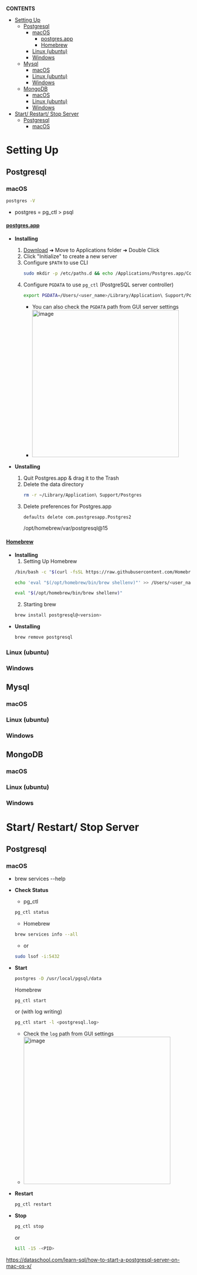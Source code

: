 **CONTENTS**
- [Setting Up](#setting-up)
  - [Postgresql](#postgresql)
    - [macOS](#macos)
      - [postgres.app](#postgresapp)
      - [Homebrew](#homebrew)
    - [Linux (ubuntu)](#linux-ubuntu)
    - [Windows](#windows)
  - [Mysql](#mysql)
    - [macOS](#macos-1)
    - [Linux (ubuntu)](#linux-ubuntu-1)
    - [Windows](#windows-1)
  - [MongoDB](#mongodb)
    - [macOS](#macos-2)
    - [Linux (ubuntu)](#linux-ubuntu-2)
    - [Windows](#windows-2)
- [Start/ Restart/ Stop Server](#start-restart-stop-server)
  - [Postgresql](#postgresql-1)
    - [macOS](#macos-3)


# Setting Up
## Postgresql
### macOS
  ```bash
  postgres -V
  ```
  - postgres = pg_ctl > psql
#### [postgres.app](https://postgresapp.com/)
   - **Installing**
     1. [Download](https://postgresapp.com/downloads.html) ➜ Move to Applications folder ➜ Double Click
     2. Click "Initialize" to create a new server
     3. Configure ```$PATH``` to use CLI
         ```bash
         sudo mkdir -p /etc/paths.d && echo /Applications/Postgres.app/Contents/Versions/latest/bin | sudo tee /etc/paths.d/postgresapp
         ```
     4. Configure ```PGDATA``` to use ```pg_ctl``` (PostgreSQL server controller)
         ```bash
         export PGDATA=/Users/<user_name>/Library/Application\ Support/Postgres/<var-15>
         ```
         - You can also check the ```PGDATA``` path from GUI server settings
         - <img width="400" alt="image" src="https://user-images.githubusercontent.com/73396926/200126667-b76b7017-b81e-4057-9716-207ba5ec5433.png">

   - **Unstalling**
     1. Quit Postgres.app & drag it to the Trash
     2. Delete the data directory
         ```bash
         rm -r ~/Library/Application\ Support/Postgres
         ```
     3. Delete preferences for Postgres.app 
         ```bash
         defaults delete com.postgresapp.Postgres2
         ```
         /opt/homebrew/var/postgresql@15
#### [Homebrew](https://brew.sh/)
   - **Installing**
     1. Setting Up Homebrew
       ```bash 
       /bin/bash -c "$(curl -fsSL https://raw.githubusercontent.com/Homebrew/install/HEAD/install.sh)"
       ```
       ```bash 
       echo 'eval "$(/opt/homebrew/bin/brew shellenv)"' >> /Users/<user_name>/.zprofile
       ```
       ```bash 
       eval "$(/opt/homebrew/bin/brew shellenv)"
       ```
     2. Starting brew
       ```bash 
       brew install postgresql@<version>
       ```
   - **Unstalling**
       ```bash 
       brew remove postgresql
       ```
### Linux (ubuntu)
### Windows
## Mysql
### macOS
### Linux (ubuntu)

### Windows
## MongoDB
### macOS
### Linux (ubuntu)
### Windows


# Start/ Restart/ Stop Server
## Postgresql
### macOS
  - brew services --help
  - **Check Status**
     - pg_ctl
      ```bash 
      pg_ctl status
      ```
     - Homebrew
      ```bash 
      brew services info --all
      ```
     - or
      ```bash 
      sudo lsof -i:5432
      ```
      
  - **Start**
      ```bash 
      postgres -D /usr/local/pgsql/data
      ```
       Homebrew
      ```bash 
      pg_ctl start
      ```
       or (with log writing)
      ```bash 
      pg_ctl start -l <postgresql.log>
      ```
       - Check the ```log``` path from GUI settings
       - <img width="400" alt="image" src="https://user-images.githubusercontent.com/73396926/200126762-d9aed930-8043-4570-a88c-2d25c4b4330e.png">
  - **Restart**
      ```bash 
      pg_ctl restart
      ```
  - **Stop**
      ```bash 
      pg_ctl stop 
      ```
      or
      ```bash 
      kill -15 -<PID> 
      ```

https://dataschool.com/learn-sql/how-to-start-a-postgresql-server-on-mac-os-x/
